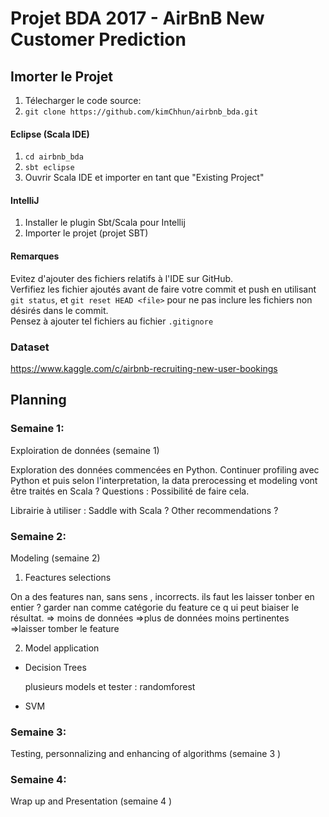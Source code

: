 # Projet BDA 2017 - AirBnB New Customer Prediction

## Imorter le Projet
1. Télecharger le code source:
1. `git clone https://github.com/kimChhun/airbnb_bda.git`

#### Eclipse (Scala IDE)
1. `cd airbnb_bda`
2. `sbt eclipse`
3. Ouvrir Scala IDE et importer en tant que "Existing Project"
#### IntelliJ
1. Installer le plugin Sbt/Scala pour Intellij
2. Importer le projet (projet SBT)

#### Remarques
Evitez d'ajouter des fichiers relatifs à l'IDE sur GitHub.<br />
Verfifiez les fichier ajoutés avant de faire votre commit et push en utilisant `git status`, et `git reset HEAD <file>` pour ne pas inclure les fichiers non désirés dans le commit.<br />
Pensez à ajouter tel fichiers au fichier `.gitignore`

### Dataset
https://www.kaggle.com/c/airbnb-recruiting-new-user-bookings

## Planning

### Semaine 1:
Exploiration de données (semaine 1)

  Exploration des données commencées en Python. Continuer profiling avec Python et puis selon l'interpretation, la data prerocessing et modeling vont être traités en Scala ? 
  Questions : 
    Possibilité de faire cela. 
    
Librairie à utiliser :
  Saddle with Scala ?
  Other recommendations ? 


### Semaine 2:
Modeling  (semaine 2)
1. Feactures selections

On a des features nan, sans sens , incorrects. ils faut les laisser tonber en entier ? garder nan comme catégorie du feature ce q ui    peut biaiser le résultat.
      => moins de données
       =>plus de données moins pertinentes
       =>laisser tomber le feature 

2. Model application 
  - Decision Trees
      
      plusieurs models et tester : randomforest
  
  - SVM
  
### Semaine 3:
Testing, personnalizing and enhancing of algorithms (semaine 3 )

### Semaine 4:
Wrap up and Presentation  (semaine 4 )
